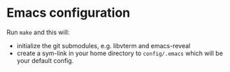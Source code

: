 # Emacs configuration

Run `make` and this will:
 * initialize the git submodules, e.g. libvterm and emacs-reveal
 * create a sym-link in your home directory to `config/.emacs` which will be 
   your default config.
